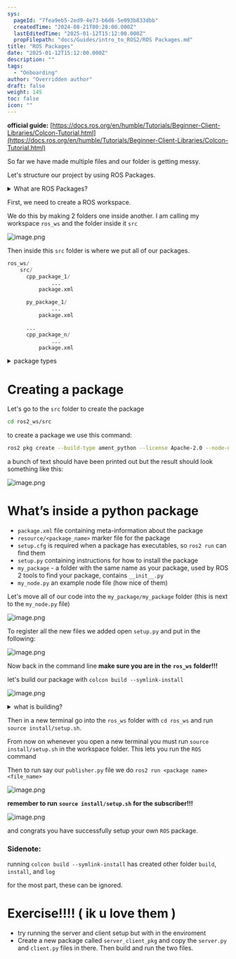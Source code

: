 ```yaml
---
sys:
  pageId: "7fea9eb5-2ed9-4e73-b6d6-5e093b833dbb"
  createdTime: "2024-08-21T00:28:00.000Z"
  lastEditedTime: "2025-01-12T15:12:00.000Z"
  propFilepath: "docs/Guides/intro_to_ROS2/ROS Packages.md"
title: "ROS Packages"
date: "2025-01-12T15:12:00.000Z"
description: ""
tags:
  - "Onboarding"
author: "Overridden author"
draft: false
weight: 145
toc: false
icon: ""
---
```


**official guide:** [https://docs.ros.org/en/humble/Tutorials/Beginner-Client-Libraries/Colcon-Tutorial.html](https://docs.ros.org/en/humble/Tutorials/Beginner-Client-Libraries/Colcon-Tutorial.html)

So far we have made multiple files and our folder is getting messy.

Let's structure our project by using ROS Packages.

<details>

<summary>What are ROS Packages?</summary>

ROS Packages are, as the name implies, packages of code that are highly sharable between ROS developers.

They consist of a folder, `package.xml` file, and source code

```python
      cpp_package_1/
		      ... imagine much code files here ..
          package.xml
```

</details>

First, we need to create a ROS workspace.

We do this by making 2 folders one inside another. I am calling my workspace `ros_ws` and the folder inside it `src`

![image.png](https://prod-files-secure.s3.us-west-2.amazonaws.com/d518164a-d88e-44d1-a4ee-3adb3bd8bce0/70706947-fd18-4537-a67b-e12946812d31/image.png?X-Amz-Algorithm=AWS4-HMAC-SHA256&X-Amz-Content-Sha256=UNSIGNED-PAYLOAD&X-Amz-Credential=ASIAZI2LB466R7J7Q7NT%2F20250309%2Fus-west-2%2Fs3%2Faws4_request&X-Amz-Date=20250309T110141Z&X-Amz-Expires=3600&X-Amz-Security-Token=IQoJb3JpZ2luX2VjECsaCXVzLXdlc3QtMiJIMEYCIQC%2BcTv8iUV5jIXGRSBCJN40lBini8uMOFfFexjj3Y8oAgIhAMZWgBzBLfIErrfBVSmtXV89L3JQs40VrwY5xyS1jg8nKv8DCHQQABoMNjM3NDIzMTgzODA1Igx0djYc80E6hDRZfrUq3ANejJq8cq3NO5isnLmurW5bzxEgC29MoAIwM4Dm8WTmU4xubEzGNH1k0a2ePQeNG3jSJ0P6DcaPT3VI4ZpnC2OYq1F8DdjqXj8jvlwqj%2B2snDT1x9QJrpBg%2FT88HaVMQhgqXDUxtpEgDoQ9uUWP2f7vKoE0EM9369PQJKIia9BYnoS7hQr%2BeWeu77N8H9%2FpuxsEXgyxxQofeZjta0eEtu830BwH1h8xATD0E%2FtvX9DTPSl0b8zfa9LukorPCj9r3RweZVfldET%2FJg%2BoWCCBvzzicGgKbcLslfCiYKqjZcoeS%2FStlGXkwpwq1HgEHn%2BcpQRDnE5Yex6e%2BpmNdZsWqZOeQpWVqv8xk24xf3ncjTof5SObIER14LMjdDCiGBTahSUoAN8JNf7hPyiC4%2BNdXE7S1zC2XGD3S4Q6zvdLlB2p%2BM3lTonZGWNl7fcS51rO2V9opxCRBh0V2INH2WyHUi%2FfLftPhib49zfNRWEoFDKq32YaI2m3i4xKRqmsPRnFuBFYf2chbKR3El7inZr5dAv%2FHEqWerzMMdnbJkDBdToi70%2F8MfaH75w0UFmgfDDVGwSH%2FF9syH%2BUuaOiucnI1nONcuF7jV4QMLvq2em53APPI4encNsbGpazsF5OEjDQ37W%2BBjqkAc3xOAePbsNdNjqXR1097xUJ0FJ2OlPo50eLqcWvKhcxN6weQng7e3HAtX560bS3CasismjFHwpyw8OeDFZIY8IpOemnccfsxQcw3wahp5C%2BLaFDYxGnNMgnN4uIjyDTW%2BjZZ%2FSp7JqqONiMr4H0PsxkIQkDxsZfNwS4%2FlgwbcVODkguLv76PTPi2wBSTQ4wg006vMaZyql3AcNNwzvObTA9bYQM&X-Amz-Signature=e74d791b793411b0d5e6c104e514ef811f2ed1c70ecee61ce90b28a196facd05&X-Amz-SignedHeaders=host&x-id=GetObject)

Then inside this `src` folder is where we put all of our packages.

```python
ros_ws/
    src/
      cpp_package_1/
		      ...
          package.xml

      py_package_1/
		      ...
          package.xml

      ...
      cpp_package_n/
		      ...
          package.xml

```

<details>

<summary>package types</summary>

packages can be either `C++` or python.

the intern file structure is different for each but for this guide we will stick to creating python packages

</details>

# Creating a package

Let's go to the `src` folder to create the package

```bash
cd ros2_ws/src
```

to create a package we use this command:

```bash
ros2 pkg create --build-type ament_python --license Apache-2.0 --node-name my_node my_package
```

a bunch of text should have been printed out but the result should look something like this:

![image.png](https://prod-files-secure.s3.us-west-2.amazonaws.com/d518164a-d88e-44d1-a4ee-3adb3bd8bce0/e6cf1e3f-8512-4a3e-b131-079f800bf3e8/image.png?X-Amz-Algorithm=AWS4-HMAC-SHA256&X-Amz-Content-Sha256=UNSIGNED-PAYLOAD&X-Amz-Credential=ASIAZI2LB466R7J7Q7NT%2F20250309%2Fus-west-2%2Fs3%2Faws4_request&X-Amz-Date=20250309T110141Z&X-Amz-Expires=3600&X-Amz-Security-Token=IQoJb3JpZ2luX2VjECsaCXVzLXdlc3QtMiJIMEYCIQC%2BcTv8iUV5jIXGRSBCJN40lBini8uMOFfFexjj3Y8oAgIhAMZWgBzBLfIErrfBVSmtXV89L3JQs40VrwY5xyS1jg8nKv8DCHQQABoMNjM3NDIzMTgzODA1Igx0djYc80E6hDRZfrUq3ANejJq8cq3NO5isnLmurW5bzxEgC29MoAIwM4Dm8WTmU4xubEzGNH1k0a2ePQeNG3jSJ0P6DcaPT3VI4ZpnC2OYq1F8DdjqXj8jvlwqj%2B2snDT1x9QJrpBg%2FT88HaVMQhgqXDUxtpEgDoQ9uUWP2f7vKoE0EM9369PQJKIia9BYnoS7hQr%2BeWeu77N8H9%2FpuxsEXgyxxQofeZjta0eEtu830BwH1h8xATD0E%2FtvX9DTPSl0b8zfa9LukorPCj9r3RweZVfldET%2FJg%2BoWCCBvzzicGgKbcLslfCiYKqjZcoeS%2FStlGXkwpwq1HgEHn%2BcpQRDnE5Yex6e%2BpmNdZsWqZOeQpWVqv8xk24xf3ncjTof5SObIER14LMjdDCiGBTahSUoAN8JNf7hPyiC4%2BNdXE7S1zC2XGD3S4Q6zvdLlB2p%2BM3lTonZGWNl7fcS51rO2V9opxCRBh0V2INH2WyHUi%2FfLftPhib49zfNRWEoFDKq32YaI2m3i4xKRqmsPRnFuBFYf2chbKR3El7inZr5dAv%2FHEqWerzMMdnbJkDBdToi70%2F8MfaH75w0UFmgfDDVGwSH%2FF9syH%2BUuaOiucnI1nONcuF7jV4QMLvq2em53APPI4encNsbGpazsF5OEjDQ37W%2BBjqkAc3xOAePbsNdNjqXR1097xUJ0FJ2OlPo50eLqcWvKhcxN6weQng7e3HAtX560bS3CasismjFHwpyw8OeDFZIY8IpOemnccfsxQcw3wahp5C%2BLaFDYxGnNMgnN4uIjyDTW%2BjZZ%2FSp7JqqONiMr4H0PsxkIQkDxsZfNwS4%2FlgwbcVODkguLv76PTPi2wBSTQ4wg006vMaZyql3AcNNwzvObTA9bYQM&X-Amz-Signature=20d920b68938650b7b885beb6552737df01024e7659ff6f100e63f1f61a238b2&X-Amz-SignedHeaders=host&x-id=GetObject)

# What’s inside a python package

- `package.xml` file containing meta-information about the package
- `resource/<package_name>` marker file for the package
- `setup.cfg` is required when a package has executables, so `ros2 run` can find them
- `setup.py` containing instructions for how to install the package
- `my_package` - a folder with the same name as your package, used by ROS 2 tools to find your package, contains `__init__.py`
- `my_node.py` an example node file (how nice of them)

Let's move all of our code into the `my_package/my_package` folder (this is next to the `my_node.py` file)

![image.png](https://prod-files-secure.s3.us-west-2.amazonaws.com/d518164a-d88e-44d1-a4ee-3adb3bd8bce0/9ce58f11-0da9-4d3e-b86d-506a9685d378/image.png?X-Amz-Algorithm=AWS4-HMAC-SHA256&X-Amz-Content-Sha256=UNSIGNED-PAYLOAD&X-Amz-Credential=ASIAZI2LB466R7J7Q7NT%2F20250309%2Fus-west-2%2Fs3%2Faws4_request&X-Amz-Date=20250309T110141Z&X-Amz-Expires=3600&X-Amz-Security-Token=IQoJb3JpZ2luX2VjECsaCXVzLXdlc3QtMiJIMEYCIQC%2BcTv8iUV5jIXGRSBCJN40lBini8uMOFfFexjj3Y8oAgIhAMZWgBzBLfIErrfBVSmtXV89L3JQs40VrwY5xyS1jg8nKv8DCHQQABoMNjM3NDIzMTgzODA1Igx0djYc80E6hDRZfrUq3ANejJq8cq3NO5isnLmurW5bzxEgC29MoAIwM4Dm8WTmU4xubEzGNH1k0a2ePQeNG3jSJ0P6DcaPT3VI4ZpnC2OYq1F8DdjqXj8jvlwqj%2B2snDT1x9QJrpBg%2FT88HaVMQhgqXDUxtpEgDoQ9uUWP2f7vKoE0EM9369PQJKIia9BYnoS7hQr%2BeWeu77N8H9%2FpuxsEXgyxxQofeZjta0eEtu830BwH1h8xATD0E%2FtvX9DTPSl0b8zfa9LukorPCj9r3RweZVfldET%2FJg%2BoWCCBvzzicGgKbcLslfCiYKqjZcoeS%2FStlGXkwpwq1HgEHn%2BcpQRDnE5Yex6e%2BpmNdZsWqZOeQpWVqv8xk24xf3ncjTof5SObIER14LMjdDCiGBTahSUoAN8JNf7hPyiC4%2BNdXE7S1zC2XGD3S4Q6zvdLlB2p%2BM3lTonZGWNl7fcS51rO2V9opxCRBh0V2INH2WyHUi%2FfLftPhib49zfNRWEoFDKq32YaI2m3i4xKRqmsPRnFuBFYf2chbKR3El7inZr5dAv%2FHEqWerzMMdnbJkDBdToi70%2F8MfaH75w0UFmgfDDVGwSH%2FF9syH%2BUuaOiucnI1nONcuF7jV4QMLvq2em53APPI4encNsbGpazsF5OEjDQ37W%2BBjqkAc3xOAePbsNdNjqXR1097xUJ0FJ2OlPo50eLqcWvKhcxN6weQng7e3HAtX560bS3CasismjFHwpyw8OeDFZIY8IpOemnccfsxQcw3wahp5C%2BLaFDYxGnNMgnN4uIjyDTW%2BjZZ%2FSp7JqqONiMr4H0PsxkIQkDxsZfNwS4%2FlgwbcVODkguLv76PTPi2wBSTQ4wg006vMaZyql3AcNNwzvObTA9bYQM&X-Amz-Signature=f438065e4364ec68929e3383422273525c14d1eecdc868971b190b76c10f02c3&X-Amz-SignedHeaders=host&x-id=GetObject)

To register all the new files we added open `setup.py` and put in the following:

![image.png](https://prod-files-secure.s3.us-west-2.amazonaws.com/d518164a-d88e-44d1-a4ee-3adb3bd8bce0/1cd7c262-4cae-4496-9d75-c178537d24a2/image.png?X-Amz-Algorithm=AWS4-HMAC-SHA256&X-Amz-Content-Sha256=UNSIGNED-PAYLOAD&X-Amz-Credential=ASIAZI2LB466R7J7Q7NT%2F20250309%2Fus-west-2%2Fs3%2Faws4_request&X-Amz-Date=20250309T110141Z&X-Amz-Expires=3600&X-Amz-Security-Token=IQoJb3JpZ2luX2VjECsaCXVzLXdlc3QtMiJIMEYCIQC%2BcTv8iUV5jIXGRSBCJN40lBini8uMOFfFexjj3Y8oAgIhAMZWgBzBLfIErrfBVSmtXV89L3JQs40VrwY5xyS1jg8nKv8DCHQQABoMNjM3NDIzMTgzODA1Igx0djYc80E6hDRZfrUq3ANejJq8cq3NO5isnLmurW5bzxEgC29MoAIwM4Dm8WTmU4xubEzGNH1k0a2ePQeNG3jSJ0P6DcaPT3VI4ZpnC2OYq1F8DdjqXj8jvlwqj%2B2snDT1x9QJrpBg%2FT88HaVMQhgqXDUxtpEgDoQ9uUWP2f7vKoE0EM9369PQJKIia9BYnoS7hQr%2BeWeu77N8H9%2FpuxsEXgyxxQofeZjta0eEtu830BwH1h8xATD0E%2FtvX9DTPSl0b8zfa9LukorPCj9r3RweZVfldET%2FJg%2BoWCCBvzzicGgKbcLslfCiYKqjZcoeS%2FStlGXkwpwq1HgEHn%2BcpQRDnE5Yex6e%2BpmNdZsWqZOeQpWVqv8xk24xf3ncjTof5SObIER14LMjdDCiGBTahSUoAN8JNf7hPyiC4%2BNdXE7S1zC2XGD3S4Q6zvdLlB2p%2BM3lTonZGWNl7fcS51rO2V9opxCRBh0V2INH2WyHUi%2FfLftPhib49zfNRWEoFDKq32YaI2m3i4xKRqmsPRnFuBFYf2chbKR3El7inZr5dAv%2FHEqWerzMMdnbJkDBdToi70%2F8MfaH75w0UFmgfDDVGwSH%2FF9syH%2BUuaOiucnI1nONcuF7jV4QMLvq2em53APPI4encNsbGpazsF5OEjDQ37W%2BBjqkAc3xOAePbsNdNjqXR1097xUJ0FJ2OlPo50eLqcWvKhcxN6weQng7e3HAtX560bS3CasismjFHwpyw8OeDFZIY8IpOemnccfsxQcw3wahp5C%2BLaFDYxGnNMgnN4uIjyDTW%2BjZZ%2FSp7JqqONiMr4H0PsxkIQkDxsZfNwS4%2FlgwbcVODkguLv76PTPi2wBSTQ4wg006vMaZyql3AcNNwzvObTA9bYQM&X-Amz-Signature=9c86b8a6b568e06764e402b860ffe84267021c0c42b73771796541ba5b2e4c00&X-Amz-SignedHeaders=host&x-id=GetObject)

Now back in the command line **make sure you are in the** **`ros_ws`** **folder!!!**

let's build our package with `colcon build --symlink-install`

![image.png](https://prod-files-secure.s3.us-west-2.amazonaws.com/d518164a-d88e-44d1-a4ee-3adb3bd8bce0/2f2a0d27-b173-48fd-b189-5f5c0ce65619/image.png?X-Amz-Algorithm=AWS4-HMAC-SHA256&X-Amz-Content-Sha256=UNSIGNED-PAYLOAD&X-Amz-Credential=ASIAZI2LB466R7J7Q7NT%2F20250309%2Fus-west-2%2Fs3%2Faws4_request&X-Amz-Date=20250309T110141Z&X-Amz-Expires=3600&X-Amz-Security-Token=IQoJb3JpZ2luX2VjECsaCXVzLXdlc3QtMiJIMEYCIQC%2BcTv8iUV5jIXGRSBCJN40lBini8uMOFfFexjj3Y8oAgIhAMZWgBzBLfIErrfBVSmtXV89L3JQs40VrwY5xyS1jg8nKv8DCHQQABoMNjM3NDIzMTgzODA1Igx0djYc80E6hDRZfrUq3ANejJq8cq3NO5isnLmurW5bzxEgC29MoAIwM4Dm8WTmU4xubEzGNH1k0a2ePQeNG3jSJ0P6DcaPT3VI4ZpnC2OYq1F8DdjqXj8jvlwqj%2B2snDT1x9QJrpBg%2FT88HaVMQhgqXDUxtpEgDoQ9uUWP2f7vKoE0EM9369PQJKIia9BYnoS7hQr%2BeWeu77N8H9%2FpuxsEXgyxxQofeZjta0eEtu830BwH1h8xATD0E%2FtvX9DTPSl0b8zfa9LukorPCj9r3RweZVfldET%2FJg%2BoWCCBvzzicGgKbcLslfCiYKqjZcoeS%2FStlGXkwpwq1HgEHn%2BcpQRDnE5Yex6e%2BpmNdZsWqZOeQpWVqv8xk24xf3ncjTof5SObIER14LMjdDCiGBTahSUoAN8JNf7hPyiC4%2BNdXE7S1zC2XGD3S4Q6zvdLlB2p%2BM3lTonZGWNl7fcS51rO2V9opxCRBh0V2INH2WyHUi%2FfLftPhib49zfNRWEoFDKq32YaI2m3i4xKRqmsPRnFuBFYf2chbKR3El7inZr5dAv%2FHEqWerzMMdnbJkDBdToi70%2F8MfaH75w0UFmgfDDVGwSH%2FF9syH%2BUuaOiucnI1nONcuF7jV4QMLvq2em53APPI4encNsbGpazsF5OEjDQ37W%2BBjqkAc3xOAePbsNdNjqXR1097xUJ0FJ2OlPo50eLqcWvKhcxN6weQng7e3HAtX560bS3CasismjFHwpyw8OeDFZIY8IpOemnccfsxQcw3wahp5C%2BLaFDYxGnNMgnN4uIjyDTW%2BjZZ%2FSp7JqqONiMr4H0PsxkIQkDxsZfNwS4%2FlgwbcVODkguLv76PTPi2wBSTQ4wg006vMaZyql3AcNNwzvObTA9bYQM&X-Amz-Signature=27875990924756316a003acd92e20ad40ef1770dc289095cac16773929f95662&X-Amz-SignedHeaders=host&x-id=GetObject)

<details>

<summary>what is building?</summary>

if you are a CS major at Rose-Hulman you will learn the answer to this in CSSE132

but TLDR; is it combines all the code files into one program that can be run easily 

</details>

Then in a new terminal go into the `ros_ws` folder with `cd ros_ws` and run `source install/setup.sh`. 

From now on whenever you open a new terminal you must run `source install/setup.sh` in the workspace folder. This lets you run the `ROS` command

Then to run say our `publisher.py` file we do `ros2 run <package name> <file_name>`

![image.png](https://prod-files-secure.s3.us-west-2.amazonaws.com/d518164a-d88e-44d1-a4ee-3adb3bd8bce0/4f4b1219-3a44-4632-aa0a-ce3471699f59/image.png?X-Amz-Algorithm=AWS4-HMAC-SHA256&X-Amz-Content-Sha256=UNSIGNED-PAYLOAD&X-Amz-Credential=ASIAZI2LB466R7J7Q7NT%2F20250309%2Fus-west-2%2Fs3%2Faws4_request&X-Amz-Date=20250309T110142Z&X-Amz-Expires=3600&X-Amz-Security-Token=IQoJb3JpZ2luX2VjECsaCXVzLXdlc3QtMiJIMEYCIQC%2BcTv8iUV5jIXGRSBCJN40lBini8uMOFfFexjj3Y8oAgIhAMZWgBzBLfIErrfBVSmtXV89L3JQs40VrwY5xyS1jg8nKv8DCHQQABoMNjM3NDIzMTgzODA1Igx0djYc80E6hDRZfrUq3ANejJq8cq3NO5isnLmurW5bzxEgC29MoAIwM4Dm8WTmU4xubEzGNH1k0a2ePQeNG3jSJ0P6DcaPT3VI4ZpnC2OYq1F8DdjqXj8jvlwqj%2B2snDT1x9QJrpBg%2FT88HaVMQhgqXDUxtpEgDoQ9uUWP2f7vKoE0EM9369PQJKIia9BYnoS7hQr%2BeWeu77N8H9%2FpuxsEXgyxxQofeZjta0eEtu830BwH1h8xATD0E%2FtvX9DTPSl0b8zfa9LukorPCj9r3RweZVfldET%2FJg%2BoWCCBvzzicGgKbcLslfCiYKqjZcoeS%2FStlGXkwpwq1HgEHn%2BcpQRDnE5Yex6e%2BpmNdZsWqZOeQpWVqv8xk24xf3ncjTof5SObIER14LMjdDCiGBTahSUoAN8JNf7hPyiC4%2BNdXE7S1zC2XGD3S4Q6zvdLlB2p%2BM3lTonZGWNl7fcS51rO2V9opxCRBh0V2INH2WyHUi%2FfLftPhib49zfNRWEoFDKq32YaI2m3i4xKRqmsPRnFuBFYf2chbKR3El7inZr5dAv%2FHEqWerzMMdnbJkDBdToi70%2F8MfaH75w0UFmgfDDVGwSH%2FF9syH%2BUuaOiucnI1nONcuF7jV4QMLvq2em53APPI4encNsbGpazsF5OEjDQ37W%2BBjqkAc3xOAePbsNdNjqXR1097xUJ0FJ2OlPo50eLqcWvKhcxN6weQng7e3HAtX560bS3CasismjFHwpyw8OeDFZIY8IpOemnccfsxQcw3wahp5C%2BLaFDYxGnNMgnN4uIjyDTW%2BjZZ%2FSp7JqqONiMr4H0PsxkIQkDxsZfNwS4%2FlgwbcVODkguLv76PTPi2wBSTQ4wg006vMaZyql3AcNNwzvObTA9bYQM&X-Amz-Signature=7307b93f3848fd6868da816877b6ebb0e8740b6710a8a95b5ce3c30f2824df11&X-Amz-SignedHeaders=host&x-id=GetObject)

**remember to run** **`source install/setup.sh`** **for the subscriber!!!**

![image.png](https://prod-files-secure.s3.us-west-2.amazonaws.com/d518164a-d88e-44d1-a4ee-3adb3bd8bce0/02121119-dad4-49ec-8356-c956108b4243/image.png?X-Amz-Algorithm=AWS4-HMAC-SHA256&X-Amz-Content-Sha256=UNSIGNED-PAYLOAD&X-Amz-Credential=ASIAZI2LB466R7J7Q7NT%2F20250309%2Fus-west-2%2Fs3%2Faws4_request&X-Amz-Date=20250309T110142Z&X-Amz-Expires=3600&X-Amz-Security-Token=IQoJb3JpZ2luX2VjECsaCXVzLXdlc3QtMiJIMEYCIQC%2BcTv8iUV5jIXGRSBCJN40lBini8uMOFfFexjj3Y8oAgIhAMZWgBzBLfIErrfBVSmtXV89L3JQs40VrwY5xyS1jg8nKv8DCHQQABoMNjM3NDIzMTgzODA1Igx0djYc80E6hDRZfrUq3ANejJq8cq3NO5isnLmurW5bzxEgC29MoAIwM4Dm8WTmU4xubEzGNH1k0a2ePQeNG3jSJ0P6DcaPT3VI4ZpnC2OYq1F8DdjqXj8jvlwqj%2B2snDT1x9QJrpBg%2FT88HaVMQhgqXDUxtpEgDoQ9uUWP2f7vKoE0EM9369PQJKIia9BYnoS7hQr%2BeWeu77N8H9%2FpuxsEXgyxxQofeZjta0eEtu830BwH1h8xATD0E%2FtvX9DTPSl0b8zfa9LukorPCj9r3RweZVfldET%2FJg%2BoWCCBvzzicGgKbcLslfCiYKqjZcoeS%2FStlGXkwpwq1HgEHn%2BcpQRDnE5Yex6e%2BpmNdZsWqZOeQpWVqv8xk24xf3ncjTof5SObIER14LMjdDCiGBTahSUoAN8JNf7hPyiC4%2BNdXE7S1zC2XGD3S4Q6zvdLlB2p%2BM3lTonZGWNl7fcS51rO2V9opxCRBh0V2INH2WyHUi%2FfLftPhib49zfNRWEoFDKq32YaI2m3i4xKRqmsPRnFuBFYf2chbKR3El7inZr5dAv%2FHEqWerzMMdnbJkDBdToi70%2F8MfaH75w0UFmgfDDVGwSH%2FF9syH%2BUuaOiucnI1nONcuF7jV4QMLvq2em53APPI4encNsbGpazsF5OEjDQ37W%2BBjqkAc3xOAePbsNdNjqXR1097xUJ0FJ2OlPo50eLqcWvKhcxN6weQng7e3HAtX560bS3CasismjFHwpyw8OeDFZIY8IpOemnccfsxQcw3wahp5C%2BLaFDYxGnNMgnN4uIjyDTW%2BjZZ%2FSp7JqqONiMr4H0PsxkIQkDxsZfNwS4%2FlgwbcVODkguLv76PTPi2wBSTQ4wg006vMaZyql3AcNNwzvObTA9bYQM&X-Amz-Signature=fa83d1061677e2cebb77da997e1b35df3e3670075375e502a193ccc552f0b03c&X-Amz-SignedHeaders=host&x-id=GetObject)

and congrats you have successfully setup your own `ROS` package.

### Sidenote:

running `colcon build --symlink-install` has created other folder `build`, `install`, and `log`

for the most part, these can be ignored.

# Exercise!!!! ( ik u love them )

- try running the server and client setup but with in the enviroment
- Create a new package called `server_client_pkg` and copy the `server.py` and `client.py` files in there. Then build and run the two files.
